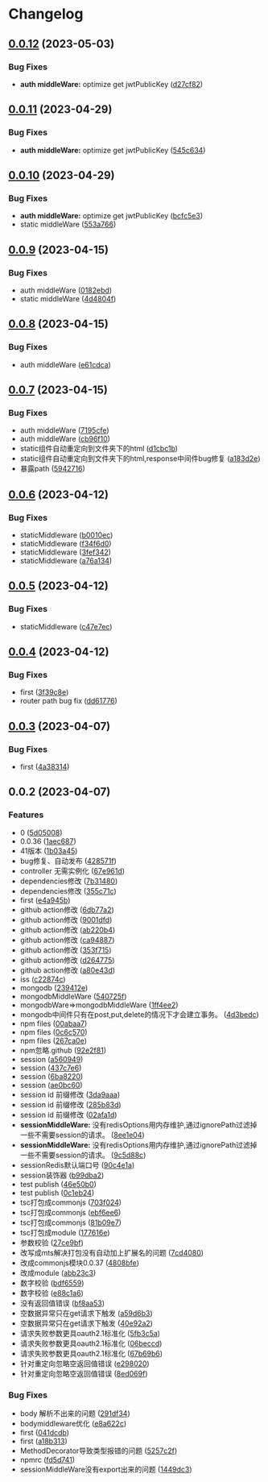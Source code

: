 # Changelog

## [0.0.12](https://github.com/wittyna/wittyna/compare/v0.0.11...v0.0.12) (2023-05-03)


### Bug Fixes

* **auth middleWare:** optimize get jwtPublicKey ([d27cf82](https://github.com/wittyna/wittyna/commit/d27cf82497fdf3d135c9edb441c2ea3501a26063))

## [0.0.11](https://github.com/wittyna/wittyna/compare/v0.0.10...v0.0.11) (2023-04-29)


### Bug Fixes

* **auth middleWare:** optimize get jwtPublicKey ([545c634](https://github.com/wittyna/wittyna/commit/545c63456e15a579d4da3afa8cad5f4420acaf29))

## [0.0.10](https://github.com/wittyna/wittyna/compare/v0.0.9...v0.0.10) (2023-04-29)


### Bug Fixes

* **auth middleWare:** optimize get jwtPublicKey ([bcfc5e3](https://github.com/wittyna/wittyna/commit/bcfc5e3f40ade48b224660bb9fe4882fb47b3b3f))
* static middleWare ([553a766](https://github.com/wittyna/wittyna/commit/553a76630a97a6946427960b7b3853bd70d338b8))

## [0.0.9](https://github.com/wittyna/wittyna/compare/v0.0.8...v0.0.9) (2023-04-15)


### Bug Fixes

* auth middleWare ([0182ebd](https://github.com/wittyna/wittyna/commit/0182ebd90afcd673a685552c755b67df6fbf8ded))
* static middleWare ([4d4804f](https://github.com/wittyna/wittyna/commit/4d4804f0c55b86033e83daeccc5e1dc6e2a6de28))

## [0.0.8](https://github.com/wittyna/wittyna/compare/v0.0.7...v0.0.8) (2023-04-15)


### Bug Fixes

* auth middleWare ([e61cdca](https://github.com/wittyna/wittyna/commit/e61cdca7bd44b217f10728a9ac9b309d0d6711f2))

## [0.0.7](https://github.com/wittyna/wittyna/compare/v0.0.6...v0.0.7) (2023-04-15)


### Bug Fixes

* auth middleWare ([7195cfe](https://github.com/wittyna/wittyna/commit/7195cfe2593bf1c8ce9e4dccb1fe165335f06058))
* auth middleWare ([cb96f10](https://github.com/wittyna/wittyna/commit/cb96f10a27a13bd523196574b642b0ee0539028c))
* static组件自动重定向到文件夹下的html ([d1cbc1b](https://github.com/wittyna/wittyna/commit/d1cbc1b8494a7474621b94f090906f929bc47e5b))
* static组件自动重定向到文件夹下的html,response中间件bug修复 ([a183d2e](https://github.com/wittyna/wittyna/commit/a183d2e1e2384cee1dd3b844ede49a768e1b27b4))
* 暴露path ([5942716](https://github.com/wittyna/wittyna/commit/59427161df5fe4b4f5d47323303745864ed9fb8f))

## [0.0.6](https://github.com/wittyna/wittyna/compare/v0.0.5...v0.0.6) (2023-04-12)


### Bug Fixes

* staticMiddleware ([b0010ec](https://github.com/wittyna/wittyna/commit/b0010ecfcab0cc4ffea09859e8dcc6a3f1aa4a06))
* staticMiddleware ([f34f6d0](https://github.com/wittyna/wittyna/commit/f34f6d0313953bdc062f9a1e48bfc250875ba5fa))
* staticMiddleware ([3fef342](https://github.com/wittyna/wittyna/commit/3fef342e1e4bb559e2b1c7f504c427e17ad9512e))
* staticMiddleware ([a76a134](https://github.com/wittyna/wittyna/commit/a76a1341cf39dd8a31e04b851fa6a0cee2ac7d54))

## [0.0.5](https://github.com/wittyna/wittyna/compare/v0.0.4...v0.0.5) (2023-04-12)


### Bug Fixes

* staticMiddleware ([c47e7ec](https://github.com/wittyna/wittyna/commit/c47e7ec7187b582bed5eca4612c1b1760829fee6))

## [0.0.4](https://github.com/wittyna/wittyna/compare/v0.0.3...v0.0.4) (2023-04-12)


### Bug Fixes

* first ([3f39c8e](https://github.com/wittyna/wittyna/commit/3f39c8ea6f607d7615a7cdff8e9b8c5d70de72e9))
* router path bug fix ([dd61776](https://github.com/wittyna/wittyna/commit/dd61776dc8847036d7dbec48509d570ca4e02f0d))

## [0.0.3](https://github.com/wittyna/wittyna/compare/v0.0.2...v0.0.3) (2023-04-07)


### Bug Fixes

* first ([4a38314](https://github.com/wittyna/wittyna/commit/4a383148fa8f52f9262ed1897a3e4d4e2ce10835))

## 0.0.2 (2023-04-07)


### Features

* 0 ([5d05008](https://github.com/wittyna/wittyna/commit/5d050080c65b87ed3201076a0728bedc957074f3))
* 0.0.36 ([1aec687](https://github.com/wittyna/wittyna/commit/1aec6874460ef11debb8e60fc8397205fbf350f0))
* 41版本 ([1b03a45](https://github.com/wittyna/wittyna/commit/1b03a45d8d4d5d3a0e31e04e9b8a0b4646ba977d))
* bug修复、自动发布 ([428571f](https://github.com/wittyna/wittyna/commit/428571f9d190a2bdb70a90e00c74f38f13377def))
* controller 无需实例化 ([67e961d](https://github.com/wittyna/wittyna/commit/67e961d44f343895894e5d084bfe894ee4a1a986))
* dependencies修改 ([7b31480](https://github.com/wittyna/wittyna/commit/7b314801886f8385abeaf32ac497fc527164becb))
* dependencies修改 ([355c71c](https://github.com/wittyna/wittyna/commit/355c71c589251442132c0560cd386845615af3ac))
* first ([e4a945b](https://github.com/wittyna/wittyna/commit/e4a945b4f5f469685a5e78a8133704d79db73218))
* github action修改 ([6db77a2](https://github.com/wittyna/wittyna/commit/6db77a2ec414e2fea74cc2f7de4da456398e4bff))
* github action修改 ([9001dfd](https://github.com/wittyna/wittyna/commit/9001dfd810b2a2b5eb91eb633e604f4561e32209))
* github action修改 ([ab220b4](https://github.com/wittyna/wittyna/commit/ab220b463bc37a18709c6b995795bc351eee274b))
* github action修改 ([ca94887](https://github.com/wittyna/wittyna/commit/ca94887c3cb75486524e1f18316fb863d8e3d541))
* github action修改 ([353f715](https://github.com/wittyna/wittyna/commit/353f7159dc920444741cc9d0864cf98addacbc0a))
* github action修改 ([d264775](https://github.com/wittyna/wittyna/commit/d26477574278b00aef3615ddd4e8ae7c7247f1be))
* github action修改 ([a80e43d](https://github.com/wittyna/wittyna/commit/a80e43d93012d030d03198df1db68dd1275b7238))
* iss ([c22874c](https://github.com/wittyna/wittyna/commit/c22874ce60de8736a4f58f7d6505f25be061bed2))
* mongodb ([239412e](https://github.com/wittyna/wittyna/commit/239412efc66153b5d6bf128b527775af94cf2aea))
* mongodbMiddleWare ([540725f](https://github.com/wittyna/wittyna/commit/540725f17f82c68582a18f5b86d3ecfe65241441))
* mongodbWare=&gt;mongodbMiddleWare ([1ff4ee2](https://github.com/wittyna/wittyna/commit/1ff4ee2c368ad8f95cf48c3653e7fd7fa566f9ce))
* mongodb中间件只有在post,put,delete的情况下才会建立事务。 ([4d3bedc](https://github.com/wittyna/wittyna/commit/4d3bedcde5b0d2f744d921a5151449d5465d9b21))
* npm files ([00abaa7](https://github.com/wittyna/wittyna/commit/00abaa7302546cdfef605bddf81086488a4bf498))
* npm files ([0c6c570](https://github.com/wittyna/wittyna/commit/0c6c57058cfda76ae4b9845b3473941959bc735a))
* npm files ([267ca0e](https://github.com/wittyna/wittyna/commit/267ca0e8620e79b615b58547a8d01cf9e57db39a))
* npm忽略.github ([92e2f81](https://github.com/wittyna/wittyna/commit/92e2f8170c94866ab85e1ea304ee664eed0ea74d))
* session ([a560949](https://github.com/wittyna/wittyna/commit/a5609492ff8f29e992e295750809cecb36a801de))
* session ([437c7e6](https://github.com/wittyna/wittyna/commit/437c7e65d4825aa2c9c4369572aa3c1ecac9ea3d))
* session ([6ba8220](https://github.com/wittyna/wittyna/commit/6ba8220879d8f55e9ba46c39ceff7ea8bfcefb0c))
* session ([ae0bc60](https://github.com/wittyna/wittyna/commit/ae0bc60e2dfa372cdb56385743f76de60210ebe4))
* session id 前缀修改 ([3da9aaa](https://github.com/wittyna/wittyna/commit/3da9aaa56d2270c4c709d172db090ece77d101d1))
* session id 前缀修改 ([285b83d](https://github.com/wittyna/wittyna/commit/285b83d7bb14c90857d1f6dc84404ef1731e6662))
* session id 前缀修改 ([02afa1d](https://github.com/wittyna/wittyna/commit/02afa1dfeea984f1a6da11b4546e3ead5153142d))
* **sessionMiddleWare:** 没有redisOptions用内存维护,通过ignorePath过滤掉一些不需要session的请求。 ([8ee1e04](https://github.com/wittyna/wittyna/commit/8ee1e04f30cb314c62a5351aa50f4efedbbd39a8))
* **sessionMiddleWare:** 没有redisOptions用内存维护,通过ignorePath过滤掉一些不需要session的请求。 ([9c5d88c](https://github.com/wittyna/wittyna/commit/9c5d88c21994b2a38abd1da40615975cd0f66f22))
* sessionRedis默认端口号 ([90c4e1a](https://github.com/wittyna/wittyna/commit/90c4e1a843b9cc74f643373969a602b309b55f61))
* session装饰器 ([b99dba2](https://github.com/wittyna/wittyna/commit/b99dba27a6b0313494d9a18e87add251fa70dde6))
* test publish ([46e50b0](https://github.com/wittyna/wittyna/commit/46e50b0a05bb26e7b949a842c409bc4d8ea33e76))
* test publish ([0c1eb24](https://github.com/wittyna/wittyna/commit/0c1eb24109c01eac384052695c662f4947f5f579))
* tsc打包成commonjs ([703f024](https://github.com/wittyna/wittyna/commit/703f024468383a7cbee26ee848c29324462da17b))
* tsc打包成commonjs ([ebf6ee6](https://github.com/wittyna/wittyna/commit/ebf6ee60f04d79516e1278a50afc44c1de90bb03))
* tsc打包成commonjs ([81b09e7](https://github.com/wittyna/wittyna/commit/81b09e75de175c1f736273b9c08abfa607be3db0))
* tsc打包成module ([177616e](https://github.com/wittyna/wittyna/commit/177616ecbf5ff441cc58d9fe902e9a1db772e9bb))
* 参数校验 ([27ce9bf](https://github.com/wittyna/wittyna/commit/27ce9bfa9ed809a84194786123aca470a8d1ccdc))
* 改写成mts解决打包没有自动加上扩展名的问题 ([7cd4080](https://github.com/wittyna/wittyna/commit/7cd4080a6381edc4411359d0c51282d3b35967bf))
* 改成commonjs模块0.0.37 ([4808bfe](https://github.com/wittyna/wittyna/commit/4808bfe0fa8d44a63595bbb044f186c7720eb5d6))
* 改成module ([abb23c3](https://github.com/wittyna/wittyna/commit/abb23c34d04eb89c85c79db76a57b3651a209a27))
* 数字校验 ([bdf6559](https://github.com/wittyna/wittyna/commit/bdf6559a82751ca99ef9d2c030ce9d5c6e699fc1))
* 数字校验 ([e88c1a6](https://github.com/wittyna/wittyna/commit/e88c1a6fbd24229367ec3684d342ff59134b1c8b))
* 没有返回值错误 ([bf8aa53](https://github.com/wittyna/wittyna/commit/bf8aa53715e67191a2ec799f6647205320f324db))
* 空数据异常只在get请求下触发 ([a59d6b3](https://github.com/wittyna/wittyna/commit/a59d6b3f728062e17ea5e786fb633e6e3eeb1ae2))
* 空数据异常只在get请求下触发 ([40e92a2](https://github.com/wittyna/wittyna/commit/40e92a2a9fed9e155602b106a0556d1cd0ce8fd3))
* 请求失败参数更具oauth2.1标准化 ([5fb3c5a](https://github.com/wittyna/wittyna/commit/5fb3c5aad11db923d8e912f5e9e3f8fd69c27862))
* 请求失败参数更具oauth2.1标准化 ([06beccd](https://github.com/wittyna/wittyna/commit/06beccdc69664dabdaf177ae1dcd7475ec278742))
* 请求失败参数更具oauth2.1标准化 ([67b69b6](https://github.com/wittyna/wittyna/commit/67b69b61440fd155e203094f381a9426e1631a2f))
* 针对重定向忽略空返回值错误 ([e298020](https://github.com/wittyna/wittyna/commit/e2980203747e93a36197fdd54edbf7a890d9999e))
* 针对重定向忽略空返回值错误 ([8ed069f](https://github.com/wittyna/wittyna/commit/8ed069f1d603b927c1f2729df6ee0a81dfacd595))


### Bug Fixes

* body 解析不出来的问题 ([291df34](https://github.com/wittyna/wittyna/commit/291df343178232a3dcea72d9ceaa300dc80fa071))
* bodymiddleware优化 ([e8a622c](https://github.com/wittyna/wittyna/commit/e8a622c2b1a35137cb1bc8d1cb6647b941d410f4))
* first ([041dcdb](https://github.com/wittyna/wittyna/commit/041dcdb554617d0ee6ad53df974884d70bb24a1f))
* first ([a18b313](https://github.com/wittyna/wittyna/commit/a18b31396524afb35ff9b5f73882ae3642317a1c))
* MethodDecorator导致类型报错的问题 ([5257c2f](https://github.com/wittyna/wittyna/commit/5257c2f6f60dbf14f267db40f67de0aa7dd9ec89))
* npmrc ([fd5d741](https://github.com/wittyna/wittyna/commit/fd5d74136dc066df83f6f4dd177417317a9bfc58))
* sessionMiddleWare没有export出来的问题 ([1449dc3](https://github.com/wittyna/wittyna/commit/1449dc3dc01e1269f8afacc8d672a2194677ba4a))
